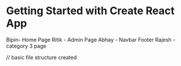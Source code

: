 # Getting Started with Create React App

Bipin- Home Page
Ritik - Admin Page
Abhay - Navbar Footer
Rajesh - category 3 page


// basic file structure created
